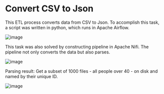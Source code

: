 # Convert CSV to Json
This ETL process converts data from CSV to Json. To accomplish this task, a script was written in python, which runs in Apache Airflow.

![image](https://user-images.githubusercontent.com/89353523/169509156-f2c42efb-1767-4c14-9f12-690303bc2968.png)

This task was also solved by constructing pipeline in Apache Nifi. The pipeline not only converts the data but also parses.

![image](https://user-images.githubusercontent.com/89353523/169520679-55ab490f-ee18-4936-9a6b-d678e9329d4c.png)

Parsing result: Get a subset of 1000 files - all people over 40 - on disk and named by their unique ID.

![image](https://user-images.githubusercontent.com/89353523/169520724-20b42b5e-bf60-4c62-aa73-0c3b16cac504.png)
